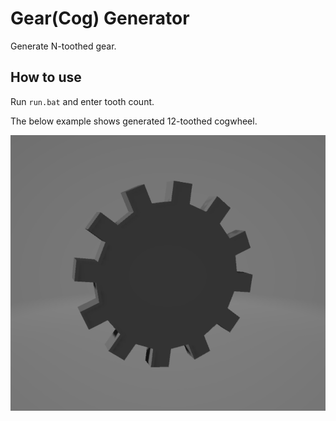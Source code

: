 # Gear(Cog) Generator

Generate N-toothed gear.

## How to use

Run `run.bat` and enter tooth count.

The below example shows generated 12-toothed cogwheel.

![](./Capture.PNG)

